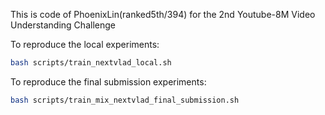 This is code of PhoenixLin(ranked5th/394) for the 2nd Youtube-8M Video Understanding Challenge

To reproduce the local experiments:
```bash
bash scripts/train_nextvlad_local.sh
```

To reproduce the final submission experiments:
```bash
bash scripts/train_mix_nextvlad_final_submission.sh
```